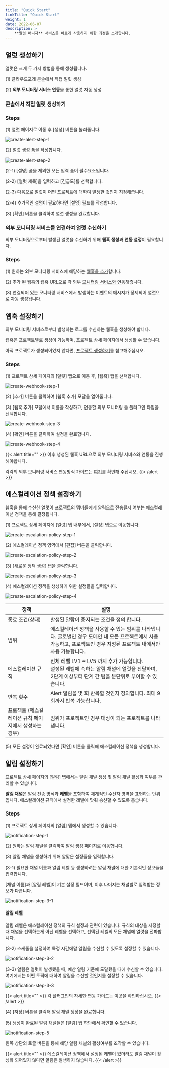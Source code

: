 ```yaml
---
title: "Quick Start"
linkTitle: "Quick Start"
weight: 1
date: 2022-06-07
description: >
    **얼럿 매니저** 서비스를 빠르게 사용하기 위한 과정을 소개합니다.
---
```


## 얼럿 생성하기

얼럿은 크게 두 가지 방법을 통해 생성됩니다.

(1) 클라우드포레 콘솔에서 직접 얼럿 생성

(2) **외부 모니터링 서비스 연동**을 통한 얼럿 자동 생성

### 콘솔에서 직접 얼럿 생성하기

### Steps

(1) 얼럿 페이지로 이동 후 [생성] 버튼을 눌러줍니다.

![create-alert-step-1](/ko/docs/guides/alert-manager/quick-start-img/create-alert-step-1.png)

(2) 얼럿 생성 폼을 작성합니다.

![create-alert-step-2](/ko/docs/guides/alert-manager/quick-start-img/create-alert-step-2.png)

(2-1) [설명] 폼을 제외한 모든 입력 폼이 필수요소입니다.

(2-2) [얼럿 제목]을 입력하고 [긴급도]를 선택합니다.

(2-3) 다음으로 얼럿이 어떤 프로젝트에 대하여 발생한 것인지 지정해줍니다.

(2-4) 추가적인 설명이 필요하다면 [설명] 필드를 작성합니다.

(3) [확인] 버튼을 클릭하여 얼럿 생성을 완료합니다.

### 외부 모니터링 서비스를 연결하여 얼럿 수신하기

외부 모니터링으로부터 발생된 얼럿을 수신하기 위해 **웹훅** **생성**과 **연동 설정**이 필요합니다.

### Steps

(1) 원하는 외부 모니터링 서비스에 해당하는 [웹훅을 추가](/ko/docs/guides/alert-manager/quick-start/#웹훅-설정하기)합니다.  

(2) 추가 된 웹훅의 웹훅 URL으로 각 외부 [모니터링 서비스와 연동](/ko/docs/guides/plugins/alert-manager-webhook/)해줍니다.

(3) 연결되어 있는 모니터링 서비스에서 발생하는 이벤트의 메시지가 정제되어 얼럿으로 자동 생성됩니다.



## 웹훅 설정하기

외부 모니터링 서비스로부터 발생하는 로그를 수신하는 웹훅을 생성해야 합니다.

웹훅은 프로젝트별로 생성이 가능하며, 프로젝트 상세 페이지에서 생성할 수 있습니다.

아직 프로젝트가 생성되어있지 않다면, [프로젝트 생성하기](/ko/docs/guides/getting-started/project-setup/#steps)를 참고해주십시오.

### Steps

(1) 프로젝트 상세 페이지의 [얼럿] 탭으로 이동 후, [웹훅] 탭을 선택합니다.

![create-webhook-step-1](/ko/docs/guides/alert-manager/quick-start-img/create-webhook-step-1,2.png)

(2) [추가] 버튼을 클릭하여 [웹훅 추가] 모달을 열어줍니다.

(3) [웹훅 추가] 모달에서 이름을 작성하고, 연동할 외부 모니터링 툴 플러그인 타입을 선택합니다.

![create-webhook-step-3](/ko/docs/guides/alert-manager/quick-start-img/create-webhook-step-3.png)

(4) [확인] 버튼을 클릭하여 설정을 완료합니다.

![create-webhook-step-4](/ko/docs/guides/alert-manager/quick-start-img/create-webhook-step-4.png)


{{< alert title="" >}}
이후 생성된 웹훅 URL으로 외부 모니터링 서비스와 연동을 진행해야합니다.

각각의 외부 모니터링 서비스 연동방식 가이드는 [여기](/ko/docs/guides/plugins/alert-manager-webhook/)를 확인해 주십시오.
{{< /alert >}}


## 에스컬레이션 정책 설정하기

웹훅을 통해 수신한 얼럿이 프로젝트의 멤버들에게 알림으로 전송될지 여부는 에스컬레이션 정책을 통해 결정됩니다. 

(1) 프로젝트 상세 페이지에 [얼럿] 탭 내부에서, [설정] 탭으로 이동합니다.

![create-escalation-policy-step-1](/ko/docs/guides/alert-manager/quick-start-img/create-escalation-policy-step-1,2.png)

(2) 에스컬레이션 정책 영역에서 [편집] 버튼을 클릭합니다.

![create-escalation-policy-step-2](/ko/docs/guides/alert-manager/quick-start-img/create-escalation-policy-step-1,2.png)

(3) [새로운 정책 생성] 탭을 클릭합니다.

![create-escalation-policy-step-3](/ko/docs/guides/alert-manager/quick-start-img/create-escalation-policy-step-3.png)

(4) 에스컬레이션 정책을 생성하기 위한 설정들을 입력합니다.

![create-escalation-policy-step-4](/ko/docs/guides/alert-manager/quick-start-img/create-escalation-policy-step-4.png)

| 정책                             | 설명                                                                                                |
|--------------------------------|---------------------------------------------------------------------------------------------------|
| 종료 조건(상태)                      | 발생된 알람이 중지되는 조건을 정의 합니다.                                                                          |
| 범위                             | 에스컬레이션 정책을 사용할 수 있는 범위를 나타냅니다. 글로벌인 경우 도메인 내 모든 프로젝트에서 사용 가능하고, 프로젝트인 경우 지정된 프로젝트 내에서만 사용 가능합니다.  |
| 에스컬레이션 규칙                      | 전체 레벨 LV1 ~ LV5 까지 추가 가능합니다. <br/> 설정된 레벨에 속하는 알림 채널에 얼럿을 전달하며, 2단계 이상부터 단계 간 텀을 분단위로 부여할 수 있습니다. |
| 반복 횟수                          | Alert 알림을 몇 회 반복할 것인지 정의합니다. 최대 9회까지 반복 가능합니다.                                                    |
| 프로젝트 (에스컬레이션 규칙 페이지에서 생성하는 경우) | 범위가 프로젝트인 경우 대상이 되는 프로젝트를 나타냅니다.                                                                  |

(5) 모든 설정이 완료되었다면 [확인] 버튼을 클릭해 에스컬레이션 정책을 생성합니다.

## 알림 설정하기

프로젝트 상세 페이지의 [알림] 탭에서는 알림 채널 생성 및 알림 채널 활성화 여부를 관리할 수 있습니다.

**알림 채널**은 알림 전송 방식과 **레벨**을 포함하여 체계적인 수신자 영역을 표현하는 단위입니다. 에스컬레이션 규칙에서 설정한 레벨에 맞춰 송신할 수 있도록 돕습니다.

### Steps

(1) 프로젝트 상세 페이지의 [알림] 탭에서 생성할 수 있습니다.

![notification-step-1](/ko/docs/guides/alert-manager/quick-start-img/notification-step-1,2.png)

(2) 원하는 알림 채널을 클릭하여 알림 생성 페이지로 이동합니다.

(3) 알림 채널을 생성하기 위해 알맞은 설정들을 입력합니다.

(3-1) 필요한 채널 이름과 알림 레벨 등 생성하려는 알림 채널에 대한 기본적인 정보들을 입력합니다.

[채널 이름]과 [알림 레벨]이 기본 설정 필드이며, 이후 나머지는 채널별로 입력받는 정보가 다릅니다.

![notification-step-3-1](/ko/docs/guides/alert-manager/quick-start-img/notification-step-3-1.png)


#### 알림 레벨

알림 레벨은 에스컬레이션 정책의 규칙 설정과 관련이 있습니다. 규칙의 대상을 지정할 때 채널을 선택하는게 아닌 레벨을 선택하고, 선택된 레벨의 모든 채널에 얼럿을 전파합니다.

(3-2) 스케줄을 설정하여 특정 시간에말 알림을 수신할 수 있도록 설정할 수 있습니다.

![notification-step-3-2](/ko/docs/guides/alert-manager/quick-start-img/notification-step-3-2.png)

(3-3) 알림은 얼럿이 발생했을 때, 예산 알림 기준에 도달했을 때에 수신할 수 있습니다. 여기에서는 어떤 토픽에 대하여 알림을 수신할 것인지를 설정할 수 있습니다.

![notification-step-3-3](/ko/docs/guides/alert-manager/quick-start-img/notification-step-3-3.png)

{{< alert title="" >}}
각 플러그인의 자세한 연동 가이드는 이곳을 확인하십시오.
{{< /alert >}}

(4) [저장] 버튼을 클릭해 알림 채널 생성을 완료합니다.

(5) 생성이 완료된 알림 채널들은 [알림] 탭 하단에서 확인할 수 있습니다.

![notification-step-5](/ko/docs/guides/alert-manager/quick-start-img/notification-step-5.png)

왼쪽 상단의 토글 버튼을 통해 해당 알림 채널의 활성여부를 조작할 수 있습니다.

{{< alert title="" >}}
에스컬레이션 정책에서 설정된 레벨이 있더라도 알림 채널이 활성화 되어있지 않다면 알림은 발생하지 않습니다.
{{< /alert >}}


